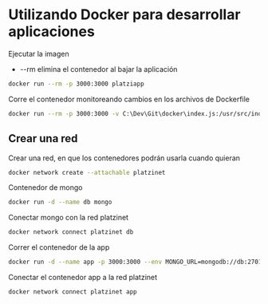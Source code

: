 # Utilizando Docker para desarrollar aplicaciones

Ejecutar la imagen
* --rm elimina el contenedor al bajar la aplicación 

```bash
docker run --rm -p 3000:3000 platziapp
```

Corre el contenedor monitoreando cambios en los archivos de Dockerfile

```bash
docker run --rm -p 3000:3000 -v C:\Dev\Git\docker\index.js:/usr/src/index.js platziapp
```

## Crear una red

Crear una red, en que los contenedores podrán usarla cuando quieran

```bash
docker network create --attachable platzinet
```

Contenedor de mongo 

```bash
docker run -d --name db mongo
```

Conectar mongo con la red platzinet 

```bash
docker network connect platzinet db
```

Correr el contenedor de la app

```bash
docker run -d --name app -p 3000:3000 --env MONGO_URL=mongodb://db:27017/test platziapp
```

Conectar el contenedor app a la red platzinet

```bash
docker network connect platzinet app 
```